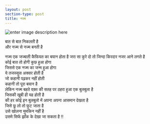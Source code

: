 ```yaml
---
layout: post
section-type: post
title: नज्म
---
```

![enter image description here](https://lh3.googleusercontent.com/ADsZqFL-NP680bp3SfFcnOKOXH7PATYK1h1AQwjbnhczp2m8iBlptlRBRfyWFkDan8ovsbKqe6)

बात से बात निकलती है  
और नज्म से नज्म बनती है  
  
नज्म एक जज्बाती कैफियत का बयान होता है 
जरा सा कुरे दो तो जिन्दा किरदार नजर आने लगते है  
कोई बात तो होगी कुछ हुआ होगा  
जिससे एक नज्म का जन्म हुआ होगा  
ये तजस्सुस अक्सर होती है  
जो कहानी पढ़कर नहीं होती  
कहानी तो पूरा बयान है  
लेकिन नज्म बहते वक़्त की सतह पर ठहरा हुआ एक बुलबुला है  
जिसकी खूबी ही यह होती है  
की हर कोई इन बुलबुलो में अपना अपना आसमान देखता है  
जिसे छू लो तो फुट जाता है  
उसे खोलना मुमकिन नहीं है  
उसमे सिर्फ झाँक के देखा जा सकता है !!